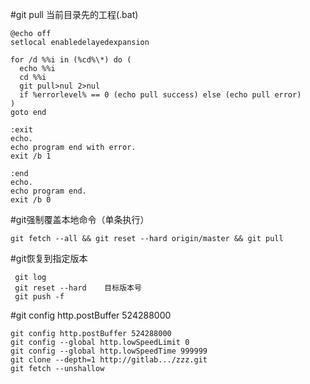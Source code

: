 #git pull 当前目录先的工程(.bat)

```
@echo off
setlocal enabledelayedexpansion

for /d %%i in (%cd%\*) do (
  echo %%i
  cd %%i
  git pull>nul 2>nul
  if %errorlevel% == 0 (echo pull success) else (echo pull error)
)
goto end

:exit
echo.
echo program end with error.
exit /b 1

:end
echo.
echo program end.
exit /b 0

```

#git强制覆盖本地命令（单条执行）
```
git fetch --all && git reset --hard origin/master && git pull
```

#git恢复到指定版本
```
 git log
 git reset --hard    目标版本号
 git push -f

```

#git config http.postBuffer 524288000

```
git config http.postBuffer 524288000
git config --global http.lowSpeedLimit 0
git config --global http.lowSpeedTime 999999
git clone --depth=1 http://gitlab.../zzz.git
git fetch --unshallow
```